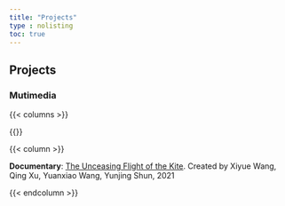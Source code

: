 ```yaml
---
title: "Projects"
type : nolisting
toc: true
---
```


## Projects

### Mutimedia

{{< columns >}}

{{<figure-a src="/images/yfbx.png">}}

{{< column >}}

**Documentary**: [The Unceasing Flight of the Kite](https://youtu.be/ePda6o6_z4g?si=fVOBugOHTPcCPRCw). Created by Xiyue Wang, Qing Xu, Yuanxiao Wang, Yunjing Shun, 2021

{{< endcolumn >}}







